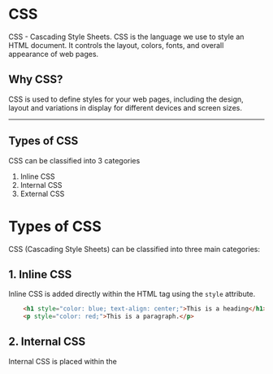 # CSS

CSS - Cascading Style Sheets.
CSS is the language we use to style an HTML document.
It controls the layout, colors, fonts, and overall appearance of web pages.

## Why CSS?

CSS is used to define styles for your web pages, including the design, layout and variations in display for different devices and screen sizes.

---

## Types of CSS

CSS can be classified into 3 categories
1. Inline CSS
2. Internal CSS
3. External CSS

# Types of CSS

CSS (Cascading Style Sheets) can be classified into three main categories:

## 1. Inline CSS
Inline CSS is added directly within the HTML tag using the `style` attribute.

```html
    <h1 style="color: blue; text-align: center;">This is a heading</h1>
    <p style="color: red;">This is a paragraph.</p>
```

## 2. Internal CSS
Internal CSS is placed within the <style> tag inside the <head> section of the HTML file.

```html
    <style>
        body {
            background-color: lightblue;
        }
        h1 {
            color: blue;
            text-align: center;
        }
        p {
            color: red;
        }
    </style>
```

## 3. External CSS
 External CSS is stored in a separate CSS file and linked to HTML documents using the <link> tag.

```html
    <link rel="stylesheet" href="styles.css">

styles.css

body {
    background-color: lightblue;
}
h1 {
    color: blue;
    text-align: center;
}
p {
    color: red;
}

```



